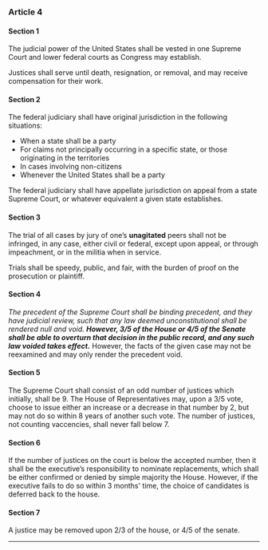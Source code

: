 
### Article 4 
<!--- Judicial -->


#### Section 1

The judicial power of the United States shall be vested in one Supreme Court and lower federal courts as Congress may establish.

Justices shall serve until death, resignation, or removal, and may receive compensation for their work.

#### Section 2

The federal judiciary shall have original jurisdiction in the following situations:

- When a state shall be a party  
- For claims not principally occurring in a specific state, or those originating in the territories  
- In cases involving non-citizens
- Whenever the United States shall be a party

The federal judiciary shall have appellate jurisdiction on appeal from a state Supreme Court, or whatever equivalent a given state establishes.

#### Section 3

The trial of all cases by jury of one’s **unagitated** peers shall not be infringed, in any case, either civil or federal, except upon appeal, or through impeachment, or in the militia when in service.

Trials shall be speedy, public, and fair, with the burden of proof on the prosecution or plaintiff.

#### Section 4

*The precedent of the Supreme Court shall be binding precedent, and they have judicial review, such that any law deemed unconstitutional shall be rendered null and void.*
***However, 3/5 of the House or 4/5 of the Senate shall be able to overturn that decision in the public record, and any such law voided takes effect.***
However, the facts of the given case may not be reexamined and may only render the precedent void. 
<!--- TODO: Clean up --->

#### Section 5 
<!--- Packing the Court -->

The Supreme Court shall consist of an odd number of justices which initially, shall be 9.
The House of Representatives may, upon a 3/5 vote, choose to issue either an increase or a decrease in that number by 2, but may not do so within 8 years of another such vote.
The number of justices, not counting vaccencies, shall never fall below 7.

#### Section 6 
<!--- Appointing Justices -->

If the number of justices on the court is below the accepted number, then it shall be the executive’s responsibility to nominate replacements, which shall be either confirmed or denied by simple majority the House.
However, if the executive fails to do so within 3 months' time, the choice of candidates is deferred back to the house.

#### Section 7 
<!--- Removing Justices -->

A justice may be removed upon 2/3 of the house, or 4/5 of the senate.

---